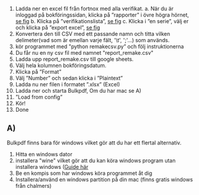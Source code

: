 1.  Ladda ner en excel fil från fortnox med alla verifikat.
        a. När du är inloggad på bokföringssidan, klicka på ”rapporter” i övre högra hörnet, [se fig](https://imgur.com/UF91b3S)
        b. Klicka på ”verifikationslista”, [se fig](https://imgur.com/zBlvf3m)
        c. Klicka i ”en serie”, välj er och klicka på ”export excel”, [se fig](https://imgur.com/hJwIQ0u)
2.  Konvertera den till CSV med ett passande namn och titta vilken delimeter(vad som är emellan varje fält, '\t', ';'...) som används.
3.  kör programmet med "python remakecsv.py” och följ instruktionerna
4.  Du får nu en ny csv fil med namnet "report_remake.csv"
5.  Ladda upp report_remake.csv till google sheets.
6.  Välj hela kolumnen bokföringsdatum.
7.  Klicka på ”Format”
8.  Välj ”Number” och sedan klicka i ”Plaintext”
9.  Ladda nu ner filen i formatet ”.xlsx” (Excel)
10. Ladda ner och starta Bulkpdf, Om du har mac se A)
11. ”Load from config”
12. Kör!
13. Done

## A)

Bulkpdf finns bara för windows vilket gör att du har ett flertal alternativ.

1.  Hitta en windows dator
2.  installera "wine" vilket gör att du kan köra windows program utan installera windows ([Guide här](https://www.davidbaumgold.com/tutorials/wine-mac/)
3.  Be en kompis som har windows köra programmet åt dig
4.  Installera/använd en windows partition på din mac (finns gratis windows från chalmers)

